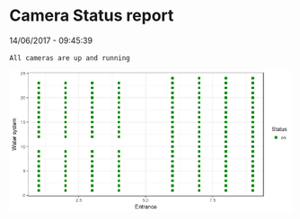 Camera Status report
================
14/06/2017 - 09:45:39

    All cameras are up and running

![](camreport_files/figure-markdown_github/unnamed-chunk-2-1.png)
